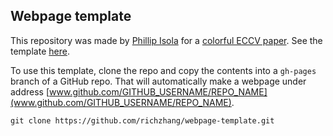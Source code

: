 ## <b>Webpage template</b>

This repository was made by [Phillip Isola](http://web.mit.edu/phillipi/) for a [colorful ECCV paper](http://richzhang.github.io/colorization/). See the template [here](https://github.com/richzhang/webpage-template).

To use this template, clone the repo and copy the contents into a `gh-pages` branch of a GitHub repo. That will automatically make a webpage under address [www.github.com/GITHUB_USERNAME/REPO_NAME](www.github.com/GITHUB_USERNAME/REPO_NAME).

```
git clone https://github.com/richzhang/webpage-template.git
```

